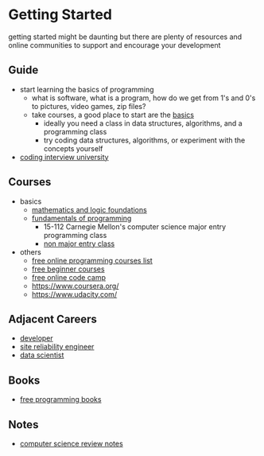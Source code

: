 # Getting Started

getting started might be daunting but there are plenty of resources and online communities to support and encourage your development

## Guide

* start learning the basics of programming
  * what is software, what is a program, how do we get from 1's and 0's to pictures, video games, zip files?
  * take courses, a good place to start are the [basics](https://github.com/unboagable/software-engineering-roadmap/blob/master/Getting%20Started.md#courses)
    * ideally you need a class in data structures, algorithms, and a programming class
    * try coding data structures, algorithms, or experiment with the concepts yourself
* [coding interview university](https://github.com/jwasham/coding-interview-university#coding-interview-university)


## Courses

* basics
  * [mathematics and logic foundations](https://github.com/unboagable/software-engineering-roadmap/blob/master/computer%20science%20review/Discrete%20Math/Discrete%20Math.md)
  * [fundamentals of programming](https://www.cs.cmu.edu/~112n18/schedule.html)
    * 15-112 Carnegie Mellon's computer science major entry programming class
    * [non major entry class](https://www.cs.cmu.edu/~15110-n15/schedule.html)
* others
  * [free online programming courses list](https://www.reddit.com/r/learnprogramming/comments/4rimxf/heres_a_list_of_234_free_online_programmingcs/)
  * [free beginner courses](https://www.codecademy.com/)
  * [free online code camp](https://github.com/freeCodeCamp/freeCodeCamp#freecodecamporgs-open-source-codebase-and-curriculum)
  * https://www.coursera.org/
  * https://www.udacity.com/
  
## Adjacent Careers

* [developer](https://github.com/kamranahmedse/developer-roadmap#introduction)
* [site reliability engineer](https://github.com/mxssl/sre-interview-prep-guide)
* [data scientist](https://github.com/MrMimic/data-scientist-roadmap#data-scientist-roadmap)

## Books

* [free programming books](https://github.com/EbookFoundation/free-programming-books#readme)

## Notes

* [computer science review notes](https://github.com/unboagable/software-engineering-roadmap/blob/master/computer%20science%20review/Computer%20Science%20Review.md)

